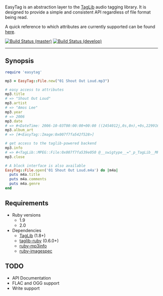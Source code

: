 EasyTag is an abstraction layer to the [TagLib](http://taglib.github.io/) audio tagging library. It is designed to provide a simple and consistent API regardless of file format being read.

A quick reference to which attributes are currently supported can be found [here](https://github.com/cjlucas/ruby-easytag/wiki/Currently-Supported-Attributes).

[![Build Status (master)](https://travis-ci.org/cjlucas/ruby-easytag.png?branch=master "Branch: master")](https://travis-ci.org/cjlucas/ruby-easytag)
[![Build Status (develop)](https://travis-ci.org/cjlucas/ruby-easytag.png?branch=develop "Branch: develop")](https://travis-ci.org/cjlucas/ruby-easytag)

---
## Synopsis ##
```ruby
require 'easytag'

mp3 = EasyTag::File.new("01 Shout Out Loud.mp3")

# easy access to attributes
mp3.title
# => "Shout Out Loud"
mp3.artist
# => "Amos Lee"
mp3.year
# => 2006
mp3.date
# => #<DateTime: 2006-10-03T00:00:00+00:00 ((2454012j,0s,0n),+0s,2299161j)>
mp3.album_art
# => [#<EasyTag::Image:0x007f7fa542f528>]

# get access to the taglib-powered backend
mp3.info
# => #<TagLib::MPEG::File:0x007f7fa539e050 @__swigtype__="_p_TagLib__MPEG__File">
mp3.close

# A block interface is also available
EasyTag::File.open('01 Shout Out Loud.m4a') do |m4a|
  puts m4a.title
  puts m4a.comments
  puts m4a.genre
end
```
## Requirements ##
- Ruby versions
  - 1.9
  - 2.0
- Dependencies
  - [TagLib](http://taglib.github.io/) (1.8+)
  - [taglib-ruby](https://github.com/robinst/taglib-ruby) (0.6.0+)
  - [ruby-mp3info](https://github.com/moumar/ruby-mp3info)
  - [ruby-imagespec](https://github.com/andersonbrandon/ruby-imagespec)

## TODO ##
- API Documentation
- FLAC and OGG support
- Write support
